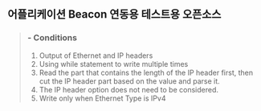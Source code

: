 ## 어플리케이션 Beacon 연동용 테스트용 오픈소스

> ### - Conditions<br>
>
> 1) Output of Ethernet and IP headers <br>
> 2) Using while statement to write multiple times <br>
> 3) Read the part that contains the length of the IP header first, then cut the IP header part based on the value and parse it. <br>
> 4) The IP header option does not need to be considered. <br>
> 5) Write only when Ethernet Type is IPv4 <br>
